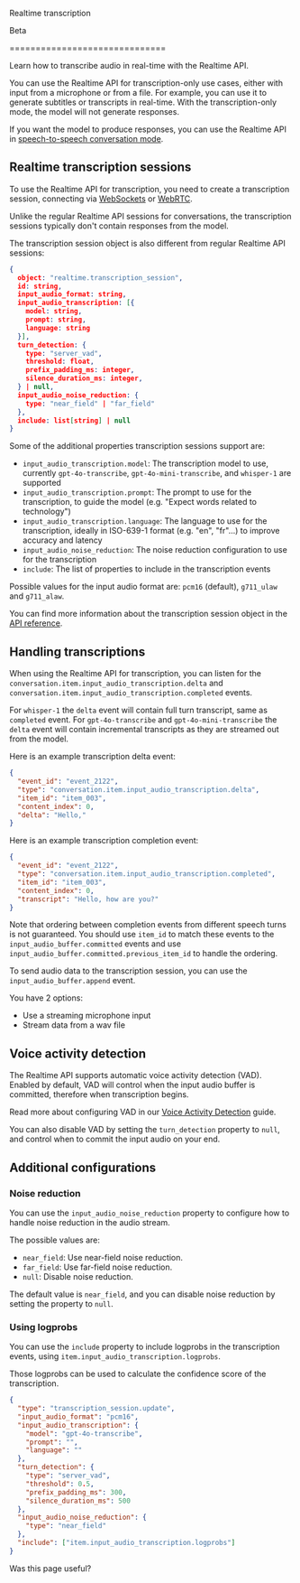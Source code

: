 Realtime transcription

Beta

==============================

Learn how to transcribe audio in real-time with the Realtime API.

You can use the Realtime API for transcription-only use cases, either with input from a microphone or from a file. For example, you can use it to generate subtitles or transcripts in real-time. With the transcription-only mode, the model will not generate responses.

If you want the model to produce responses, you can use the Realtime API in [speech-to-speech conversation mode](/docs/guides/realtime-conversations).

## Realtime transcription sessions

To use the Realtime API for transcription, you need to create a transcription session, connecting via [WebSockets](/docs/guides/realtime?use-case=transcription#connect-with-websockets) or [WebRTC](/docs/guides/realtime?use-case=transcription#connect-with-webrtc).

Unlike the regular Realtime API sessions for conversations, the transcription sessions typically don't contain responses from the model.

The transcription session object is also different from regular Realtime API sessions:

```json
{
  object: "realtime.transcription_session",
  id: string,
  input_audio_format: string,
  input_audio_transcription: [{
    model: string,
    prompt: string,
    language: string
  }],
  turn_detection: {
    type: "server_vad",
    threshold: float,
    prefix_padding_ms: integer,
    silence_duration_ms: integer,
  } | null,
  input_audio_noise_reduction: {
    type: "near_field" | "far_field"
  },
  include: list[string] | null
}
```

Some of the additional properties transcription sessions support are:

- `input_audio_transcription.model`: The transcription model to use, currently `gpt-4o-transcribe`, `gpt-4o-mini-transcribe`, and `whisper-1` are supported
- `input_audio_transcription.prompt`: The prompt to use for the transcription, to guide the model (e.g. "Expect words related to technology")
- `input_audio_transcription.language`: The language to use for the transcription, ideally in ISO-639-1 format (e.g. "en", "fr"...) to improve accuracy and latency
- `input_audio_noise_reduction`: The noise reduction configuration to use for the transcription
- `include`: The list of properties to include in the transcription events

Possible values for the input audio format are: `pcm16` (default), `g711_ulaw` and `g711_alaw`.

You can find more information about the transcription session object in the [API reference](/docs/api-reference/realtime-sessions/transcription_session_object).

## Handling transcriptions

When using the Realtime API for transcription, you can listen for the `conversation.item.input_audio_transcription.delta` and `conversation.item.input_audio_transcription.completed` events.

For `whisper-1` the `delta` event will contain full turn transcript, same as `completed` event. For `gpt-4o-transcribe` and `gpt-4o-mini-transcribe` the `delta` event will contain incremental transcripts as they are streamed out from the model.

Here is an example transcription delta event:

```json
{
  "event_id": "event_2122",
  "type": "conversation.item.input_audio_transcription.delta",
  "item_id": "item_003",
  "content_index": 0,
  "delta": "Hello,"
}
```

Here is an example transcription completion event:

```json
{
  "event_id": "event_2122",
  "type": "conversation.item.input_audio_transcription.completed",
  "item_id": "item_003",
  "content_index": 0,
  "transcript": "Hello, how are you?"
}
```

Note that ordering between completion events from different speech turns is not guaranteed. You should use `item_id` to match these events to the `input_audio_buffer.committed` events and use `input_audio_buffer.committed.previous_item_id` to handle the ordering.

To send audio data to the transcription session, you can use the `input_audio_buffer.append` event.

You have 2 options:

- Use a streaming microphone input
- Stream data from a wav file

## Voice activity detection

The Realtime API supports automatic voice activity detection (VAD). Enabled by default, VAD will control when the input audio buffer is committed, therefore when transcription begins.

Read more about configuring VAD in our [Voice Activity Detection](/docs/guides/realtime-vad) guide.

You can also disable VAD by setting the `turn_detection` property to `null`, and control when to commit the input audio on your end.

## Additional configurations

### Noise reduction

You can use the `input_audio_noise_reduction` property to configure how to handle noise reduction in the audio stream.

The possible values are:

- `near_field`: Use near-field noise reduction.
- `far_field`: Use far-field noise reduction.
- `null`: Disable noise reduction.

The default value is `near_field`, and you can disable noise reduction by setting the property to `null`.

### Using logprobs

You can use the `include` property to include logprobs in the transcription events, using `item.input_audio_transcription.logprobs`.

Those logprobs can be used to calculate the confidence score of the transcription.

```json
{
  "type": "transcription_session.update",
  "input_audio_format": "pcm16",
  "input_audio_transcription": {
    "model": "gpt-4o-transcribe",
    "prompt": "",
    "language": ""
  },
  "turn_detection": {
    "type": "server_vad",
    "threshold": 0.5,
    "prefix_padding_ms": 300,
    "silence_duration_ms": 500
  },
  "input_audio_noise_reduction": {
    "type": "near_field"
  },
  "include": ["item.input_audio_transcription.logprobs"]
}
```

Was this page useful?
